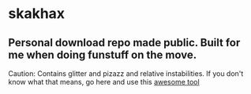 # skakhax
Personal download repo made public. Built for me when doing funstuff on the move. 
---------------------------------------------------------------------------------
Caution: Contains glitter and pizazz and relative instabilities.
If you don't know what that means, go here and use this [awesome tool](www.google.com)
